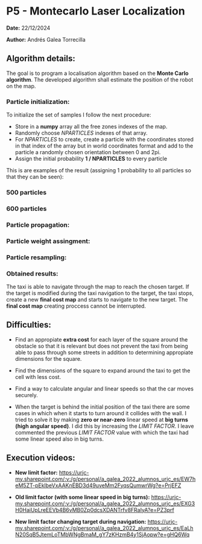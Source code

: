 # P5 - Montecarlo Laser Localization
**Date:** 22/12/2024

**Author:** Andrés Galea Torrecilla

## Algorithm details:
The goal is to program a localisation algorithm based on the **Monte Carlo algorithm**. The developed algorithm shall estimate the position of the robot on the map.

### Particle initialization:
To initialize the set of samples I follow the next procedure:
- Store in a **numpy** array all the free zones indexes of the map.
- Randomly choose *NPARTICLES* indexes of that array.
- For *NPARTICLES* to create, create a particle with the coordinates stored in that index of the array but in world coordinates format and add to the particle a randomly chosen orientation between 0 and 2pi.
- Assign the initial probability **1 / NPARTICLES** to every particle

This is are examples of the result (assigning 1 probability to all particles so that they can be seen):
### 500 particles

### 600 particles


### Particle propagation:


### Particle weight assingment:

### Particle resampling:

### Obtained results:
The taxi is able to navigate through the map to reach the chosen target. If the target is modified during the taxi navigation to the target, the taxi stops, create a new **final cost map** and starts to navigate to the new target. The **final cost map** creating proccess cannot be interrupted.

## Difficulties:

  - Find an appropiate **extra cost** for each layer of the square around the obstacle so that it is relevant but does not prevent the taxi from being able to pass through some streets in addition to determining appropiate dimensions for the square.

  - Find the dimensions of the square to expand around the taxi to get the cell with less cost.

  - Find a way to calculate angular and linear speeds so that the car moves securely.

  - When the target is behind the initial position of the taxi there are some cases in which when it starts to turn around it collides with the wall. I tried to solve it by making **zero or near-zero** linear speed at **big turns (high angular speed)**. I did this by increasing the *LIMIT FACTOR*. I leave commented the previous *LIMIT FACTOR* value with which the taxi had some linear speed also in big turns.

## Execution videos:
- **New limit factor:** https://urjc-my.sharepoint.com/:v:/g/personal/a_galea_2022_alumnos_urjc_es/EW7heM5ZT-pEklbeVxAAKnEBD3d49uveMm2FyqsQumwrWg?e=PrjEFZ

- **Old limit factor (with some linear speed in big turns):** https://urjc-my.sharepoint.com/:v:/g/personal/a_galea_2022_alumnos_urjc_es/EXG3H0HaiUpLreEEVb4B6vMB0Zp0dcsXDANTrfv8FRaIyA?e=PZ3prf

- **New limit factor changing target during navigation:** https://urjc-my.sharepoint.com/:v:/g/personal/a_galea_2022_alumnos_urjc_es/EaLhN20SqB5JtemLoTMbWNgBmaM_gY7zKHzmB4y1SjAopw?e=gHQ6Wq

